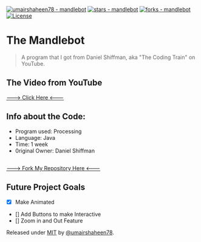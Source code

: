 [![umairshaheen78 - mandlebot](https://img.shields.io/static/v1?label=umairshaheen78&message=mandlebot&color=blue&logo=github)](https://github.com/umairshaheen78/mandlebot "Go to GitHub repo")
[![stars - mandlebot](https://img.shields.io/github/stars/umairshaheen78/mandlebot?style=social)](https://github.com/umairshaheen78/mandlebot)
[![forks - mandlebot](https://img.shields.io/github/forks/umairshaheen78/mandlebot?style=social)](https://github.com/umairshaheen78/mandlebot)
[![License](https://img.shields.io/badge/License-MIT-blue)](#license)


# The Mandlebot
> A program that I got from Daniel Shiffman, aka "The Coding Train" on YouTube.


## The Video from YouTube
<a href="https://www.youtube.com/watch?v=6z7GQewK-Ks" target="_blank">---> Click Here <---</a>
  
## Info about the Code:
- Program used: Processing
- Language: Java
- Time: 1 week
- 0riginal Owner: Daniel Shiffman
 
##
[---> Fork My Repository Here <--- ](https://github.com/umairshaheen78/mandlebot/fork)

## Future Project Goals                           
- [x] Make Animated
- [] Add Buttons to make Interactive
- [] Zoom in and Out Feature

                                   
Released under [MIT](/LICENSE) by [@umairshaheen78](https://github.com/umairshaheen78).                                 
